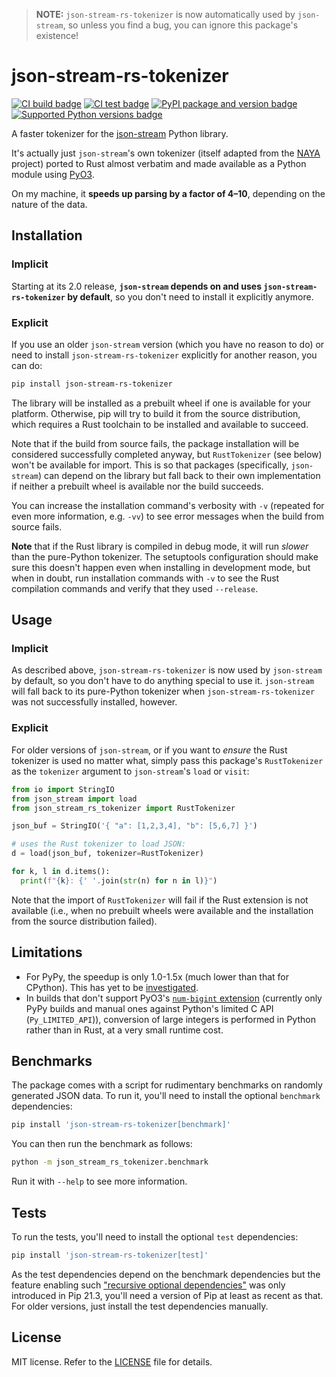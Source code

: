 > **NOTE:** `json-stream-rs-tokenizer` is now automatically used by
> `json-stream`, so unless you find a bug, you can ignore this package's
> existence!

# json-stream-rs-tokenizer

[![CI build badge](https://github.com/smheidrich/py-json-stream-rs-tokenizer/actions/workflows/build.yml/badge.svg)](https://github.com/smheidrich/py-json-stream-rs-tokenizer/actions/workflows/build.yml)
[![CI test badge](https://github.com/smheidrich/py-json-stream-rs-tokenizer/actions/workflows/test.yml/badge.svg)](https://github.com/smheidrich/py-json-stream-rs-tokenizer/actions/workflows/test.yml)
[![PyPI package and version badge](https://img.shields.io/pypi/v/json-stream-rs-tokenizer)](https://pypi.org/project/json-stream-rs-tokenizer/)
[![Supported Python versions badge](https://img.shields.io/pypi/pyversions/json-stream-rs-tokenizer)](https://pypi.org/project/json-stream-rs-tokenizer/)

A faster tokenizer for the [json-stream](https://github.com/daggaz/json-stream)
Python library.

It's actually just `json-stream`'s own tokenizer (itself adapted from the
[NAYA](https://github.com/danielyule/naya) project) ported to Rust almost
verbatim and made available as a Python module using
[PyO3](https://github.com/PyO3/pyo3).

On my machine, it **speeds up parsing by a factor of 4–10**, depending on the
nature of the data.

## Installation

### Implicit

Starting at its 2.0 release, **`json-stream` depends on and uses
`json-stream-rs-tokenizer` by default**, so you don't need to install it
explicitly anymore.

### Explicit

If you use an older `json-stream` version (which you have no reason to do) or
need to install `json-stream-rs-tokenizer` explicitly for another reason, you
can do:

```bash
pip install json-stream-rs-tokenizer
```

The library will be installed as a prebuilt wheel if one is available for your
platform. Otherwise, pip will try to build it from the source distribution,
which requires a Rust toolchain to be installed and available to succeed.

Note that if the build from source fails, the package installation will be
considered successfully completed anyway, but `RustTokenizer` (see below) won't
be available for import. This is so that packages (specifically, `json-stream`)
can depend on the library but fall back to their own implementation if neither
a prebuilt wheel is available nor the build succeeds.

You can increase the installation command's verbosity with `-v` (repeated for
even more information, e.g. `-vv`) to see error messages when the build from
source fails.

**Note** that if the Rust library is compiled in debug mode, it will run
*slower* than the pure-Python tokenizer. The setuptools configuration should
make sure this doesn't happen even when installing in development mode, but
when in doubt, run installation commands with `-v` to see the Rust compilation
commands and verify that they used `--release`.

## Usage

### Implicit

As described above, `json-stream-rs-tokenizer` is now used by `json-stream` by
default, so you don't have to do anything special to use it. `json-stream` will
fall back to its pure-Python tokenizer when `json-stream-rs-tokenizer` was not
successfully installed, however.

### Explicit

For older versions of `json-stream`, or if you want to *ensure* the Rust
tokenizer is used no matter what, simply pass this package's `RustTokenizer` as
the `tokenizer` argument to `json-stream`'s `load` or `visit`:

```python
from io import StringIO
from json_stream import load
from json_stream_rs_tokenizer import RustTokenizer

json_buf = StringIO('{ "a": [1,2,3,4], "b": [5,6,7] }')

# uses the Rust tokenizer to load JSON:
d = load(json_buf, tokenizer=RustTokenizer)

for k, l in d.items():
  print(f"{k}: {' '.join(str(n) for n in l)}")
```

Note that the import of `RustTokenizer` will fail if the Rust extension is not
available (i.e., when no prebuilt wheels were available and the installation
from the source distribution failed).

## Limitations

- For PyPy, the speedup is only 1.0-1.5x (much lower than that for CPython).
  This has yet to be
  [investigated](https://github.com/smheidrich/py-json-stream-rs-tokenizer/issues/33).
- In builds that don't support PyO3's
  [`num-bigint` extension](https://pyo3.rs/main/doc/pyo3/num_bigint/)
  (currently only PyPy builds and manual ones against Python's limited C API
  (`Py_LIMITED_API`)), conversion of large integers is performed in Python
  rather than in Rust, at a very small runtime cost.

## Benchmarks

The package comes with a script for rudimentary benchmarks on randomly
generated JSON data. To run it, you'll need to install the optional `benchmark`
dependencies:

```bash
pip install 'json-stream-rs-tokenizer[benchmark]'
```

You can then run the benchmark as follows:

```bash
python -m json_stream_rs_tokenizer.benchmark
```

Run it with `--help` to see more information.

## Tests

To run the tests, you'll need to install the optional `test` dependencies:

```bash
pip install 'json-stream-rs-tokenizer[test]'
```

As the test dependencies depend on the benchmark dependencies but the feature
enabling such
["recursive optional dependencies"](https://hynek.me/articles/python-recursive-optional-dependencies/)
was only introduced in Pip 21.3, you'll need a version of Pip at least as
recent as that. For older versions, just install the test dependencies
manually.

## License

MIT license. Refer to the
[LICENSE](https://github.com/smheidrich/py-json-stream-rs-tokenizer/blob/main/LICENSE)
file for details.
